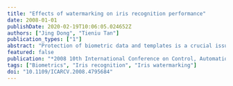```yaml
---
title: "Effects of watermarking on iris recognition performance"
date: 2008-01-01
publishDate: 2020-02-19T10:06:05.024652Z
authors: ["Jing Dong", "Tieniu Tan"]
publication_types: ["1"]
abstract: "Protection of biometric data and templates is a crucial issue for the security of biometric systems, and biometric watermarking is introduced for this purpose. However, watermarking introduces extra information into the biometric data (biometric images or biometric feature templates) which leads to certain distortion. In addition, watermarked images are always subject to the risk of being attacked. Hence, whether and how biometric recognition performance will be affected by biometric watermarking deserves investigation. In this paper, we make a first attempt in such investigations by studying two application scenarios in the context of iris recognition, namely protection of iris templates by hiding them in cover images as watermarks (iris watermarks), and protection of iris images by watermarking them. Experimental results suggest that watermark embedding in iris images does not introduce detectable decreases on iris recognition performance whereas recognition performance drops significantly if iris watermarks suffer from severe attacks. © 2008 IEEE."
featured: false
publication: "*2008 10th International Conference on Control, Automation, Robotics and Vision, ICARCV 2008*"
tags: ["Biometrics", "Iris recognition", "Iris watermarking"]
doi: "10.1109/ICARCV.2008.4795684"
---
```


